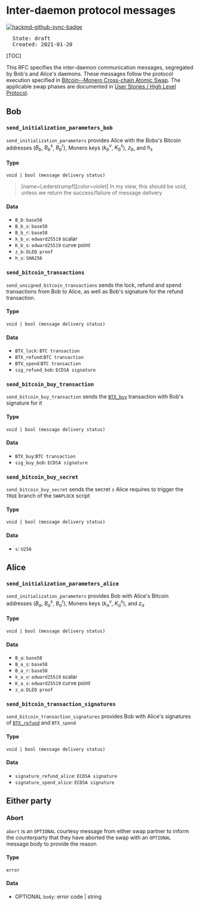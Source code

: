 # Inter-daemon protocol messages
[![hackmd-github-sync-badge](https://hackmd.io/pym9JPVlRK-RfQGOUv26aQ/badge)](https://hackmd.io/pym9JPVlRK-RfQGOUv26aQ)


<pre>
  State: draft
  Created: 2021-01-20
</pre>

[TOC]

This RFC specifies the inter-daemon communication messages, segregated by Bob's and Alice's daemons. These messages follow the protocol execution specified in [Bitcoin--Monero Cross-chain Atomic Swap](https://github.com/h4sh3d/xmr-btc-atomic-swap/blob/master/whitepaper/xmr-btc.pdf). The applicable swap phases are documented in [User Stories / High Level Protocol](/pym9JPVlRK-RfQGOUv26aQ).

## Bob
### `send_initialization_parameters_bob`
`send_initialization_parameters` provides Alice with the Bobs's Bitcoin addresses ($B_b$, $B_b^s$, $B_b^r$), Monero keys ($k_b^v$, $K_b^s$), $z_b$, and $h_s$

#### Type
`void | bool (message delivery status)`
> [name=Lederstrumpf][color=violet] In my view, this should be void, unless we return the success/failure of message delivery
#### Data
- `B_b`: `base58`
- `B_b_s`: `base58`
- `B_b_r`: `base58`
- `k_b_v`: `edward25519` scalar 
- `K_b_s`: `edward25519` curve point 
- `z_b`: `DLEQ proof`
- `h_s`: `SHA256`

### `send_bitcoin_transactions`
`send_unsigned_bitcoin_transactions` sends the lock, refund and spend transactions from Bob to Alice, as well as Bob's signature for the refund transaction.
#### Type
`void | bool (message delivery status)`
#### Data
- `BTX_lock`: `BTC transaction`
- `BTX_refund`:`BTC transaction`
- `BTX_spend`:`BTC transaction`
- `sig_refund_bob`: `ECDSA signature`
### `send_bitcoin_buy_transaction`
`send_bitcoin_buy_transaction` sends the [`BTX_buy`](https://hackmd.io/YfMko2WPR9iITsw4MsLcPA#Buy) transaction with Bob's signature for it
#### Type
`void | bool (message delivery status)`
#### Data
- `BTX_buy`:`BTC transaction`
- `sig_buy_bob`: `ECDSA signature`
### `send_bitcoin_buy_secret`
`send_bitcoin_buy_secret` sends the secret `s` Alice requires to trigger the `TRUE` branch of the `SWAPLOCK` script
#### Type
`void | bool (message delivery status)`
#### Data
- `s`: `U256`
## Alice
### `send_initialization_parameters_alice`
`send_initialization_parameters` provides Bob with Alice's Bitcoin addresses ($B_a$, $B_a^s$, $B_a^r$), Monero keys ($k_a^v$, $K_a^s$), and $z_a$ 
#### Type
`void | bool (message delivery status)`
#### Data
- `B_a`: `base58`
- `B_a_s`: `base58`
- `B_a_r`: `base58`
- `k_a_v`: `edward25519` scalar 
- `K_a_s`: `edward25519` curve point 
- `z_a`: `DLEQ proof`
### `send_bitcoin_transaction_signatures`
`send_bitcoin_transaction_signatures` provides Bob with Alice's signatures of [`BTX_refund`](https://hackmd.io/YfMko2WPR9iITsw4MsLcPA#Refund) and `BTX_spend`
#### Type
`void | bool (message delivery status)`
#### Data
- `signature_refund_alice`: `ECDSA signature`
- `signature_spend_alice`: `ECDSA signature`
## Either party
### Abort
`abort` is an `OPTIONAL` courtesy message from either swap partner to inform the counterparty that they have aborted the swap with an `OPTIONAL` message body to provide the reason
#### Type
`error`
#### Data
- OPTIONAL `body`: error code | string
